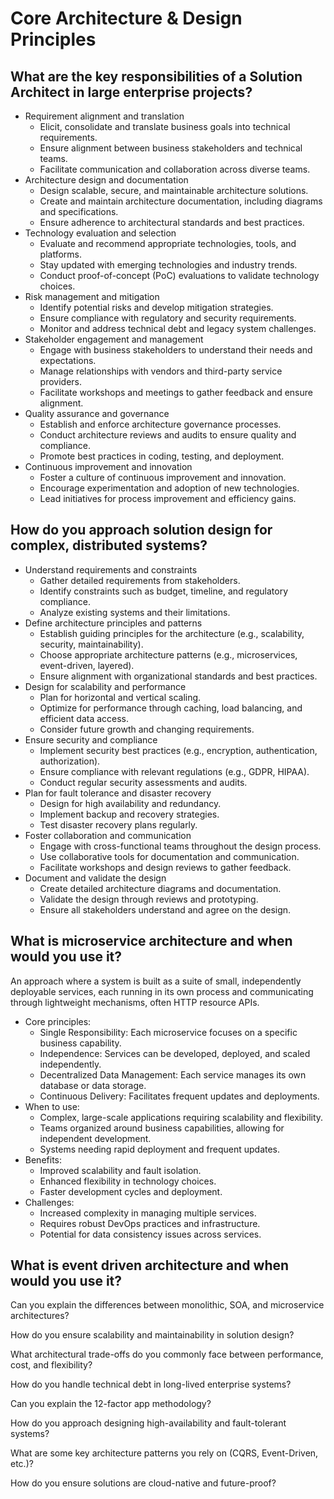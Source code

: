 # Core Architecture & Design Principles

## What are the key responsibilities of a Solution Architect in large enterprise projects?

* Requirement alignment and translation
    - Elicit, consolidate and translate business goals into technical requirements.
    - Ensure alignment between business stakeholders and technical teams.
    - Facilitate communication and collaboration across diverse teams.
* Architecture design and documentation
    - Design scalable, secure, and maintainable architecture solutions.
    - Create and maintain architecture documentation, including diagrams and specifications.
    - Ensure adherence to architectural standards and best practices.
* Technology evaluation and selection
    - Evaluate and recommend appropriate technologies, tools, and platforms.
    - Stay updated with emerging technologies and industry trends.
    - Conduct proof-of-concept (PoC) evaluations to validate technology choices.
* Risk management and mitigation
    - Identify potential risks and develop mitigation strategies.
    - Ensure compliance with regulatory and security requirements.
    - Monitor and address technical debt and legacy system challenges.
* Stakeholder engagement and management
    - Engage with business stakeholders to understand their needs and expectations.
    - Manage relationships with vendors and third-party service providers.
    - Facilitate workshops and meetings to gather feedback and ensure alignment.
* Quality assurance and governance
    - Establish and enforce architecture governance processes.
    - Conduct architecture reviews and audits to ensure quality and compliance.
    - Promote best practices in coding, testing, and deployment.
* Continuous improvement and innovation
    - Foster a culture of continuous improvement and innovation.
    - Encourage experimentation and adoption of new technologies.
    - Lead initiatives for process improvement and efficiency gains.

## How do you approach solution design for complex, distributed systems?

* Understand requirements and constraints
    - Gather detailed requirements from stakeholders.
    - Identify constraints such as budget, timeline, and regulatory compliance.
    - Analyze existing systems and their limitations.
* Define architecture principles and patterns
    - Establish guiding principles for the architecture (e.g., scalability, security, maintainability).
    - Choose appropriate architecture patterns (e.g., microservices, event-driven, layered).
    - Ensure alignment with organizational standards and best practices.
* Design for scalability and performance
    - Plan for horizontal and vertical scaling.
    - Optimize for performance through caching, load balancing, and efficient data access.
    - Consider future growth and changing requirements.
* Ensure security and compliance
    - Implement security best practices (e.g., encryption, authentication, authorization).
    - Ensure compliance with relevant regulations (e.g., GDPR, HIPAA).
    - Conduct regular security assessments and audits.
* Plan for fault tolerance and disaster recovery
    - Design for high availability and redundancy.
    - Implement backup and recovery strategies.
    - Test disaster recovery plans regularly.
* Foster collaboration and communication
    - Engage with cross-functional teams throughout the design process.
    - Use collaborative tools for documentation and communication.
    - Facilitate workshops and design reviews to gather feedback.
* Document and validate the design
    - Create detailed architecture diagrams and documentation.
    - Validate the design through reviews and prototyping.
    - Ensure all stakeholders understand and agree on the design.

## What is microservice architecture and when would you use it?

An approach where a system is built as a suite of small, independently deployable services, each running in its own
process and communicating through lightweight mechanisms, often HTTP resource APIs.
* Core principles:
    - Single Responsibility: Each microservice focuses on a specific business capability.
    - Independence: Services can be developed, deployed, and scaled independently.
    - Decentralized Data Management: Each service manages its own database or data storage.
    - Continuous Delivery: Facilitates frequent updates and deployments.
* When to use:
    - Complex, large-scale applications requiring scalability and flexibility.
    - Teams organized around business capabilities, allowing for independent development.
    - Systems needing rapid deployment and frequent updates.
* Benefits:
    - Improved scalability and fault isolation.
    - Enhanced flexibility in technology choices.
    - Faster development cycles and deployment.
* Challenges:
    - Increased complexity in managing multiple services.
    - Requires robust DevOps practices and infrastructure.
    - Potential for data consistency issues across services.

## What is event driven architecture and when would you use it?

Can you explain the differences between monolithic, SOA, and microservice architectures?

How do you ensure scalability and maintainability in solution design?

What architectural trade-offs do you commonly face between performance, cost, and flexibility?

How do you handle technical debt in long-lived enterprise systems?

Can you explain the 12-factor app methodology?

How do you approach designing high-availability and fault-tolerant systems?

What are some key architecture patterns you rely on (CQRS, Event-Driven, etc.)?

How do you ensure solutions are cloud-native and future-proof?
